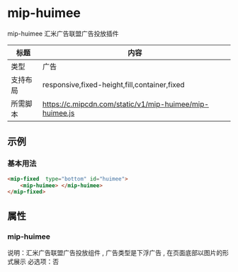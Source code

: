 # mip-huimee

mip-huimee 汇米广告联盟广告投放插件

标题|内容
----|----
类型|广告
支持布局|responsive,fixed-height,fill,container,fixed
所需脚本|https://c.mipcdn.com/static/v1/mip-huimee/mip-huimee.js

## 示例

### 基本用法
```html
<mip-fixed  type="bottom" id="huimee">
	<mip-huimee> </mip-huimee>
</mip-fixed>
```


## 属性

### mip-huimee

说明：汇米广告联盟广告投放组件 , 广告类型是下浮广告 , 在页面底部以图片的形式展示
必选项：否